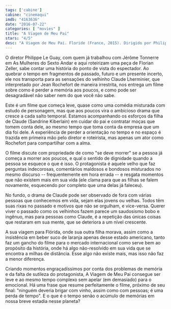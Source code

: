 ```yaml
---
tags: ['cabine']
cabine: "cinemaqui"
imdb: "4163636"
date: "2016-07-22"
categories: [ "movies" ]
title: "A Viagem de Meu Pai"
stars: "4/5"
desc: "A Viagem de Meu Pai. Floride (France, 2015). Dirigido por Philippe Le Guay. Escrito por Florian Zeller, Philippe Le Guay, Jérôme Tonnerre. Com Jean Rochefort, Sandrine Kiberlain, Laurent Lucas, Anamaria Marinca, Clément Métayer, Coline Beal, Édith Le Merdy, Christèle Tual, Carine Piazzi."
---
```

O diretor Philippe Le Guay, com quem já trabalhou com Jérôme Tonnerre em As Mulheres do Sexto Andar e aqui roteirizam uma peça de Florian Zeller, sabe contar uma história do ponto de vista do espectador. Ao quebrar o tempo em fragmentos de passado, futuro e um presente incerto, ele nos transporta para as sensações do velhinho Claude Lherminier, que interpretado por Jean Rochefort de maneira irrestrita, nos entrega um filme sobre como é perder a memória aos poucos, e como pode ser desagradável não saber nem do que você não sabe.

Este é um filme que começa leve, quase como uma comédia misturada com estudo de personagem, mas que aos poucos vira o ambicioso drama que cresce a cada salto temporal. Estamos acompanhando os esforços da filha de Claude (Sandrine Kiberlain) em cuidar do pai e contratar moças que tomem conta dele, ao mesmo tempo que toma conta da empresa que um dia foi dele. A experiência de perder a orientação no tempo e no espaço é trazida em primeira mão pelo diretor e roteirista, mas apenas um ator como Rochefort para compartilhar com a alma.

O filme discute com propriedade de como "se deve morrer" se a pessoa já começa a morrer aos poucos, e qual o sentido de dignidade quando a pessoa se esquece o que é isso. O protagonista é aquele velho que faz perguntas indecorosas, comentários maldosos e bondosos misturados no mesmo discurso -- frequentemente em hora errada -- e resgata momentos que não existem mais em sua vida (ele clama para que as filhas se falem novamente, esquecendo por completo que uma delas já faleceu).

No fundo, o drama de Claude pode ser observado de fora com várias pessoas que conhecemos em vida, sejam elas jovens ou velhas. Todos têm suas rixas no passado e motivos que não se orgulham, e vice-versa. Querer viver o passado como os velhinhos fazem parece um saudosismo bobo e ingênuo, mas para pessoas como Claude, é a repetição das únicas coisas que restaram em sua mente, que se deteriora a um nível crescente.

A sua viagem para Flórida, onde sua outra filha morava, assim como a insistência em beber suco de laranja apenas desse estado americano, tanto faz um gancho do filme para o mercado internacional como serve bem ao propósito da história, onde há algo não-resolvido em sua vida que se encontra a milhas de distância. Esse algo não existe mais, mas isso não faz a menor diferença.

Criando momentos engraçadíssimos por conta dos problemas de memória e da falta de sutileza do protagonista, A Viagem de Meu Pai consegue ser leve e ao mesmo tempo complexo sem apelar (em demasiado) para o emocional. Há uma frase que resume perfeitamente o filme, próximo de seu final: "ninguém deveria brigar com vinho, assim como com pessoas; é uma perda de tempo". E o que é o tempo senão o acúmulo de memórias em nossa breve estadia nesse planeta?
